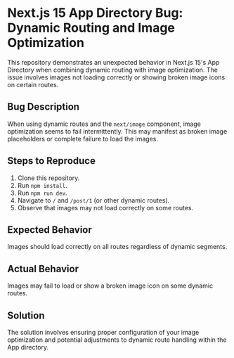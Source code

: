 # Next.js 15 App Directory Bug: Dynamic Routing and Image Optimization

This repository demonstrates an unexpected behavior in Next.js 15's App Directory when combining dynamic routing with image optimization.  The issue involves images not loading correctly or showing broken image icons on certain routes.

## Bug Description

When using dynamic routes and the `next/image` component, image optimization seems to fail intermittently. This may manifest as broken image placeholders or complete failure to load the images.

## Steps to Reproduce

1. Clone this repository.
2. Run `npm install`.
3. Run `npm run dev`.
4. Navigate to `/` and `/post/1` (or other dynamic routes).
5. Observe that images may not load correctly on some routes.

## Expected Behavior

Images should load correctly on all routes regardless of dynamic segments.

## Actual Behavior

Images may fail to load or show a broken image icon on some dynamic routes.

## Solution

The solution involves ensuring proper configuration of your image optimization and potential adjustments to dynamic route handling within the App directory.